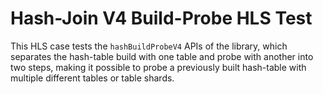 # Hash-Join V4 Build-Probe HLS Test

This HLS case tests the `hashBuildProbeV4` APIs of the library, which separates the hash-table build with one table
and probe with another into two steps, making it possible to probe a previously built hash-table with multiple different
tables or table shards.

